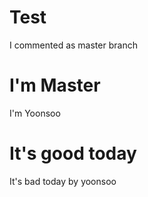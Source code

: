 # Test

I commented as master branch

# I'm Master

I'm Yoonsoo

# It's good today

It's bad today by yoonsoo
